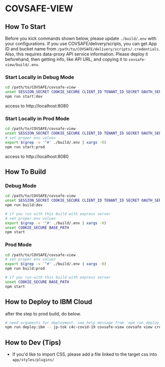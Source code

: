 # COVSAFE-VIEW

## How To Start

Before you kick commands shown below, please update `./build/.env` with your configurations. If you use COVSAFE/delivery/scripts, you can get App ID and bucket name from `/path/to/COVSAFE/delivery/scripts/.credentials`. Also, this requires data-proxy API service information. Please deploy it beforehand, then getting info, like API URL, and copying it to `covsafe-view/build/.env`.

### Start Locally in Debug Mode

```sh
cd /path/to/COVSAFE/covsafe-view
unset SESSION_SECRET COOKIE_SECURE CLIENT_ID TENANT_ID SECRET OAUTH_SERVER_URL REDIRECT_URI BASE_PATH
npm run start:dev
```

access to http://localhost:8080

### Start Locally in Prod Mode

```sh
cd /path/to/COVSAFE/covsafe-view
unset SESSION_SECRET COOKIE_SECURE CLIENT_ID TENANT_ID SECRET OAUTH_SERVER_URL REDIRECT_URI BASE_PATH
# set proper env values
export $(grep -v '^#' ./build/.env | xargs -0)
npm run start:prod
```

access to http://localhost:8080

## How To Build

### Debug Mode

```sh
cd /path/to/COVSAFE/covsafe-view
unset SESSION_SECRET COOKIE_SECURE CLIENT_ID TENANT_ID SECRET OAUTH_SERVER_URL REDIRECT_URI BASE_PATH
npm run build:dev

# if you run with this build with express server
# set proper env values
export $(grep -v '^#' ./build/.env | xargs -0)
unset COOKIE_SECURE BASE_PATH
npm start
```

### Prod Mode

```sh
cd /path/to/COVSAFE/covsafe-view
# set proper env values
export $(grep -v '^#' ./build/.env | xargs -0)
npm run build:prod

# if you run with this build with express server
unset COOKIE_SECURE BASE_PATH
npm start
```

## How to Deploy to IBM Cloud

after the step to prod build, do below.

```sh
# need arguments for deployment. see help message from `npm run deploy:ibm`
npm run deploy:ibm -- jp-tok c4c-covid-19 covsafe-view covsafe view create
```

## How to Dev (Tips)

- If you'd like to import CSS, please add a file linked to the target css into `app/styles/plugins/`

